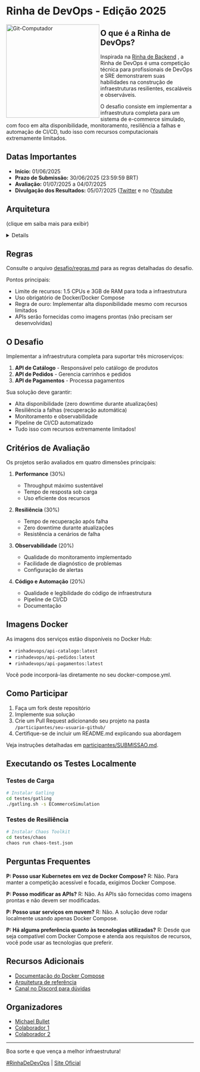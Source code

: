 # Rinha de DevOps - Edição 2025

<div>
<img align="left" alt="Git-Computador" width="250px" src="https://i.ibb.co/4RGr1hgn/rinha.png"/>
</div>

## O que é a Rinha de DevOps?

<div>
  
Inspirada na [Rinha de Backend](https://github.com/zanfranceschi/rinha-de-backend-2024-q1) , a Rinha de DevOps é uma competição técnica para profissionais de DevOps e SRE demonstrarem suas habilidades na construção de infraestruturas resilientes, escaláveis e observáveis.

O desafio consiste em implementar a infraestrutura completa para um sistema de e-commerce simulado, com foco em alta disponibilidade, monitoramento, resiliência a falhas e automação de CI/CD, tudo isso com recursos computacionais extremamente limitados.

</div>

## Datas Importantes

- **Início:** 01/06/2025
- **Prazo de Submissão:** 30/06/2025 (23:59:59 BRT)
- **Avaliação:** 01/07/2025 a 04/07/2025
- **Divulgação dos Resultados:** 05/07/2025 ([Twitter](https://x.com/RinhaDeDevOps) e no ([Youtube](https://www.youtube.com/@RinhaDeDevOps)

## Arquitetura 
(clique em saiba mais para exibir)

<details>
   
                       +---------------------+
                       |                     |
                       |       Nginx         |
                       |    Load Balancer    |
                       |     (porta 4444)    |
                       |                     |
                       +---------------------+
                                 |
                                 |
                                 v
                       +---------------------+
                       |                     |
                       |     API Gateway     |
                       |      (Traefik)      |
                       |                     |
                       +---------------------+
                          /      |       \
                         /       |        \
           +-------------+  +-------------+  +-------------+
           |             |  |             |  |              |
           | API Catálogo|  | API Pedidos |  |API Pagamentos|
           |(2 instâncias)  |(2 instâncias)  |(2 instâncias)|
           |             |  |             |  |              |
           +-------------+  +-------------+  +-------------+
                  |               |                |
                  |               |                |
                  v               v                v
           +-------------------------------------------------+
           |                                                 |
           |                   PostgreSQL                    |
           |                                                 |
           +-------------------------------------------------+
                                 |
                                 |
                +----------------+----------------+
                |                                 |
                v                                 v
        +---------------+                 +-----------------+
        |               |                 |                 |
        |     Cache     |                 |   Prometheus    |
        |    (Redis)    |                 | (Monitoramento) |
        |               |                 |                 |
        +---------------+                 +-----------------+
                                                 |
                                                 |
                                                 v
                                          +----------------+
                                          |                |
                                          |     CI/CD      |
                                          |(GitHub Actions)|
                                          |                |
                                          +----------------+
</details>

## Regras

Consulte o arquivo [desafio/regras.md](desafio/regras.md) para as regras detalhadas do desafio.

Pontos principais:
- Limite de recursos: 1.5 CPUs e 3GB de RAM para toda a infraestrutura
- Uso obrigatório de Docker/Docker Compose
- Regra de ouro: Implementar alta disponibilidade mesmo com recursos limitados
- APIs serão fornecidas como imagens prontas (não precisam ser desenvolvidas)

## O Desafio

Implementar a infraestrutura completa para suportar três microserviços:

1. **API de Catálogo** - Responsável pelo catálogo de produtos
2. **API de Pedidos** - Gerencia carrinhos e pedidos
3. **API de Pagamentos** - Processa pagamentos

Sua solução deve garantir:
- Alta disponibilidade (zero downtime durante atualizações)
- Resiliência a falhas (recuperação automática)
- Monitoramento e observabilidade
- Pipeline de CI/CD automatizado
- Tudo isso com recursos extremamente limitados!

## Critérios de Avaliação

Os projetos serão avaliados em quatro dimensões principais:

1. **Performance** (30%)
   - Throughput máximo sustentável
   - Tempo de resposta sob carga
   - Uso eficiente dos recursos

2. **Resiliência** (30%)
   - Tempo de recuperação após falha
   - Zero downtime durante atualizações
   - Resistência a cenários de falha

3. **Observabilidade** (20%)
   - Qualidade do monitoramento implementado
   - Facilidade de diagnóstico de problemas
   - Configuração de alertas

4. **Código e Automação** (20%)
   - Qualidade e legibilidade do código de infraestrutura
   - Pipeline de CI/CD
   - Documentação

## Imagens Docker

As imagens dos serviços estão disponíveis no Docker Hub:

- `rinhadevops/api-catalogo:latest`
- `rinhadevops/api-pedidos:latest`
- `rinhadevops/api-pagamentos:latest`

Você pode incorporá-las diretamente no seu docker-compose.yml.

## Como Participar

1. Faça um fork deste repositório
2. Implemente sua solução
3. Crie um Pull Request adicionando seu projeto na pasta `/participantes/seu-usuario-github/`
4. Certifique-se de incluir um README.md explicando sua abordagem

Veja instruções detalhadas em [participantes/SUBMISSAO.md](participantes/SUBMISSAO.md).

## Executando os Testes Localmente

### Testes de Carga

```bash
# Instalar Gatling
cd testes/gatling
./gatling.sh -s ECommerceSimulation
```

### Testes de Resiliência

```bash
# Instalar Chaos Toolkit
cd testes/chaos
chaos run chaos-test.json
```

## Perguntas Frequentes

**P: Posso usar Kubernetes em vez de Docker Compose?**
R: Não. Para manter a competição acessível e focada, exigimos Docker Compose.

**P: Posso modificar as APIs?**
R: Não. As APIs são fornecidas como imagens prontas e não devem ser modificadas.

**P: Posso usar serviços em nuvem?**
R: Não. A solução deve rodar localmente usando apenas Docker Compose.

**P: Há alguma preferência quanto às tecnologias utilizadas?**
R: Desde que seja compatível com Docker Compose e atenda aos requisitos de recursos, você pode usar as tecnologias que preferir.

## Recursos Adicionais

- [Documentação do Docker Compose](https://docs.docker.com/compose/)
- [Arquitetura de referência](desafio/arquitetura-referencia.png)
- [Canal no Discord para dúvidas](https://discord.gg/rinhadevops)

## Organizadores

- [Michael Bullet](https://github.com/bulletdev)
- [Colaborador 1](https://github.com/colaborador1)
- [Colaborador 2](https://github.com/colaborador2)

---

Boa sorte e que vença a melhor infraestrutura!

[#RinhaDeDevOps](https://x.com/hashtag/RinhaDeDevOps) | [Site Oficial](https://clubedojava.com.br/rinha)
